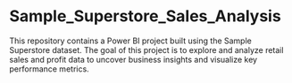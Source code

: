 # Sample_Superstore_Sales_Analysis
This repository contains a Power BI project built using the Sample Superstore dataset. The goal of this project is to explore and analyze retail sales and profit data to uncover business insights and visualize key performance metrics.
